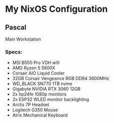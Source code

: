 # My NixOS Configuration

## Pascal

Main Workstation

### Specs:

- MSI B550 Pro VDH wifi
- AMD Ryzen 5 5600X
- Corsair AIO Liquid Cooler
- 32GB Corsair Vengeance RGB DDR4 3600MHz
- WD_BLACK SN770 1TB nvme
- Gigabyte NVIDIA RTX 3060 12GB
- 2x hp24fe 1080p monitors
- 2x ESP32 WLED monitor backlighting
- Arctis 7P Headset
- Logitech G350 Mouse
- Atrix Mechanical Keyboard

